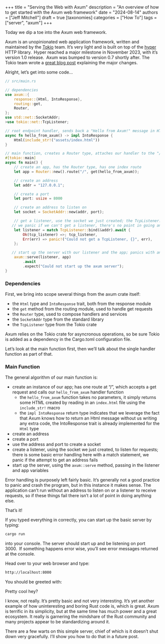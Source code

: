 +++
title = "Serving the Web with Axum"
description = "An overview of how to get started with the Axum web framework"
date = "2024-08-14"
authors = ["Jeff Mitchell"]
draft = true
[taxonomies]
categories = ["How To"]
tags = ["server", "axum"]
+++

Today we dip a toe into the Axum web framework.

Axum is an unopinionated web application framework, written and maintained by the [Tokio](https://tokio.rs/) team. It’s very light and is built on top of the [hyper](https://hyper.rs/) HTTP library. Hyper reached a major milestone in November 2023, with it’s version 1.0 release. Axum was bumped to version 0.7 shortly after. The Tokio team wrote a [great blog post](https://tokio.rs/blog/2023-11-27-announcing-axum-0-7-0) explaining the major changes.

Alright, let’s get into some code…

```rust
// src/main.rs

// dependencies
use axum::{
    response::{Html, IntoResponse},
    routing::get,
    Router,
};
use std::net::SocketAddr;
>use tokio::net::TcpListener;

// root endpoint handler, sends back a "Hello from Axum!" message in HTML
async fn hello_from_axum() -> impl IntoResponse {
    Html(include_str!("assets/index.html"))
}

// main function, creates a Router type, attaches our handler to the "/" route
#[tokio::main]
async fn main() {
    // create an app, has the Router type, has one index route
    let app = Router::new().route("/", get(hello_from_axum));

    // create an address
    let addr = "127.0.0.1";

    // create a port
    let port: usize = 8000

    // create an address to listen on
    let socket = SocketAddr::new(addr, port);

    // get a listener, use the socket we just created; the TcpListener::bind method could fail, so we use a match statement to handle that
   // we panic if we can't get a listener, there's no point in going any further
    let listener = match TcpListener::bind(&addr).await {
        Ok(tcp_listener) =>; tcp_listener,
        Err(err) => panic!("Could not get a TcpListener, {}", err),
    };

   // start up the server with our listener and the app; panics with an error message if the axum::serve function fails
    axum::serve(listener, app)
        .await
        .expect("Could not start up the axum server");
}

```

### Dependencies

First, we bring into scope several things from the axum crate itself:

- the `Html` type and `IntoResponse` trait, both from the response module
- the `get` method from the routing module, used to handle get requests
- the `Router` type, used to compose handlers and services
- the `SocketAddr` type from the standard library
- the `TcpListener` type from the Tokio crate

Axum relies on the Tokio crate for asyncronous operations, so be sure Tokio is added as a dependency in the Cargo.toml configuration file.

Let’s look at the main function first, then we’ll talk about the single handler function as part of that.

### Main Function

The general algorithm of our main function is:

- create an instance of our app; has one route at “/”, which accepts a get request and calls our `hello_from_axum` handler function
  - the `hello_from_axum` function takes no parameters, it simply returns some HTML created by reading in an `index.html` file using the `include_str!` macro
  - the `impl IntoResponse` return type indicates that we leverage the fact that Axum knows how to return an Html message without us writing any extra code, the IntoResponse trait is already implemented for the `Html` type
- create an address
- create a port
- use the address and port to create a socket
- create a listener, using the socket we just created, to listen for requests; there is some basic error handling here with a match statement, we panic if the attempt to get an address fails
- start up the server, using the `axum::serve` method, passing in the listener and app variables

Error handling is purposely left fairly basic. It’s generally not a good practice to panic and crash the program, but in this instance it makes sense. The application can’t run without an address to listen on or a listener to receive requests, so if these things fail there isn’t a lot of point in doing anything else.

That’s it!

If you typed everything in correctly, you can start up the basic server by typing:

```bash
cargo run
```

into your console. The server should start up and be listening on port 3000. If something happens error wise, you’ll see error messages returned at the console.

Head over to your web browser and type:

```bash
http://localhost:8000
```

You should be greeted with:

Pretty cool hey?

I know, not really. It’s pretty basic and not very interesting. It’s yet another example of how uninteresting and boring Rust code is, which is great. Axum is terrific in its simplicity, but at the same time has much power and a great ecosystem. It really is garnering the mindshare of the Rust community and many projects appear to be standardizing around it.

There are a few warts on this simple server, chief of which is it doesn’t shut down very gracefully. I’ll show you how to do that in a future post.
